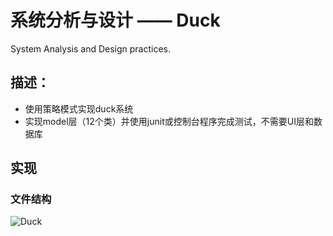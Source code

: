 # 系统分析与设计 —— Duck

System Analysis and Design practices.


## 描述： ##

- 使用策略模式实现duck系统
- 实现model层（12个类）并使用junit或控制台程序完成测试，不需要UI层和数据库


## 实现 ##

### 文件结构 ###

![Duck](http://o7s15t2uh.bkt.clouddn.com/System_A-D-Duck-001.png)